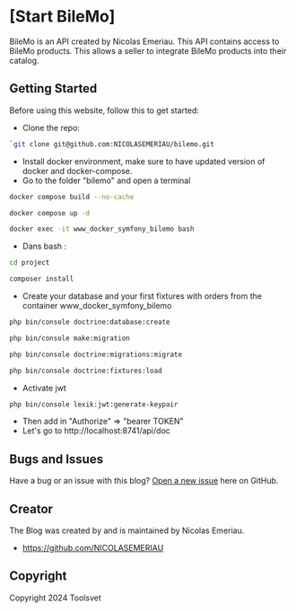 # [Start BileMo]

BileMo is an API created by Nicolas Emeriau. 
This API contains access to BileMo products. 
This allows a seller to integrate BileMo products into their catalog.

## Getting Started

Before using this website, follow this to get started:
* Clone the repo: 
```sh
`git clone git@github.com:NICOLASEMERIAU/bilemo.git
```
* Install docker environment, make sure to have updated version of docker and docker-compose.
* Go to the folder "bilemo" and open a terminal
```sh
docker compose build --no-cache
```
```sh
docker compose up -d
```
```sh
docker exec -it www_docker_symfony_bilemo bash
```
* Dans bash :
```sh
cd project
```
```sh
composer install
```

* Create your database and your first fixtures with orders from the container www_docker_symfony_bilemo
```sh
php bin/console doctrine:database:create
```
```sh
php bin/console make:migration
```
```sh
php bin/console doctrine:migrations:migrate
```
```sh
php bin/console doctrine:fixtures:load
```
* Activate jwt
```sh
php bin/console lexik:jwt:generate-keypair
```
* Then add in "Authorize" => "bearer TOKEN"
* Let's go to http://localhost:8741/api/doc

## Bugs and Issues

Have a bug or an issue with this blog? [Open a new issue](https://github.com/NICOLASEMERIAU/bilemo/issues/new) here on GitHub.

## Creator

The Blog was created by and is maintained by Nicolas Emeriau.

* https://github.com/NICOLASEMERIAU

## Copyright

Copyright 2024 Toolsvet
